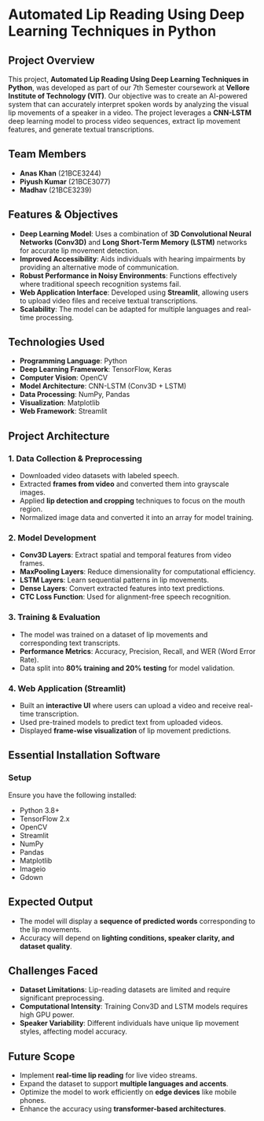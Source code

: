# Automated Lip Reading Using Deep Learning Techniques in Python

## Project Overview

This project, **Automated Lip Reading Using Deep Learning Techniques in Python**, was developed as part of our 7th Semester coursework at **Vellore Institute of Technology (VIT)**. Our objective was to create an AI-powered system that can accurately interpret spoken words by analyzing the visual lip movements of a speaker in a video. The project leverages a **CNN-LSTM** deep learning model to process video sequences, extract lip movement features, and generate textual transcriptions.

## Team Members

- **Anas Khan** (21BCE3244)
- **Piyush Kumar** (21BCE3077)
- **Madhav** (21BCE3239)

## Features & Objectives

- **Deep Learning Model**: Uses a combination of **3D Convolutional Neural Networks (Conv3D)** and **Long Short-Term Memory (LSTM)** networks for accurate lip movement detection.
- **Improved Accessibility**: Aids individuals with hearing impairments by providing an alternative mode of communication.
- **Robust Performance in Noisy Environments**: Functions effectively where traditional speech recognition systems fail.
- **Web Application Interface**: Developed using **Streamlit**, allowing users to upload video files and receive textual transcriptions.
- **Scalability**: The model can be adapted for multiple languages and real-time processing.

## Technologies Used

- **Programming Language**: Python
- **Deep Learning Framework**: TensorFlow, Keras
- **Computer Vision**: OpenCV
- **Model Architecture**: CNN-LSTM (Conv3D + LSTM)
- **Data Processing**: NumPy, Pandas
- **Visualization**: Matplotlib
- **Web Framework**: Streamlit

## Project Architecture

### 1. Data Collection & Preprocessing

- Downloaded video datasets with labeled speech.
- Extracted **frames from video** and converted them into grayscale images.
- Applied **lip detection and cropping** techniques to focus on the mouth region.
- Normalized image data and converted it into an array for model training.

### 2. Model Development

- **Conv3D Layers**: Extract spatial and temporal features from video frames.
- **MaxPooling Layers**: Reduce dimensionality for computational efficiency.
- **LSTM Layers**: Learn sequential patterns in lip movements.
- **Dense Layers**: Convert extracted features into text predictions.
- **CTC Loss Function**: Used for alignment-free speech recognition.

### 3. Training & Evaluation

- The model was trained on a dataset of lip movements and corresponding text transcripts.
- **Performance Metrics**: Accuracy, Precision, Recall, and WER (Word Error Rate).
- Data split into **80% training and 20% testing** for model validation.

### 4. Web Application (Streamlit)

- Built an **interactive UI** where users can upload a video and receive real-time transcription.
- Used pre-trained models to predict text from uploaded videos.
- Displayed **frame-wise visualization** of lip movement predictions.

## Essential Installation Software

### Setup

Ensure you have the following installed:

- Python 3.8+
- TensorFlow 2.x
- OpenCV
- Streamlit
- NumPy
- Pandas
- Matplotlib
- Imageio
- Gdown

## Expected Output

- The model will display a **sequence of predicted words** corresponding to the lip movements.
- Accuracy will depend on **lighting conditions, speaker clarity, and dataset quality**.

## Challenges Faced

- **Dataset Limitations**: Lip-reading datasets are limited and require significant preprocessing.
- **Computational Intensity**: Training Conv3D and LSTM models requires high GPU power.
- **Speaker Variability**: Different individuals have unique lip movement styles, affecting model accuracy.

## Future Scope

- Implement **real-time lip reading** for live video streams.
- Expand the dataset to support **multiple languages and accents**.
- Optimize the model to work efficiently on **edge devices** like mobile phones.
- Enhance the accuracy using **transformer-based architectures**.

